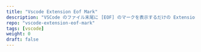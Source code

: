 ```yaml
---
title: "Vscode Extension Eof Mark"
description: "VSCode のファイル末尾に [EOF] のマークを表示するだけの Extension です。"
repo: "vscode-extension-eof-mark"
tags: [vscode]
weight: 0
draft: false
---
```

